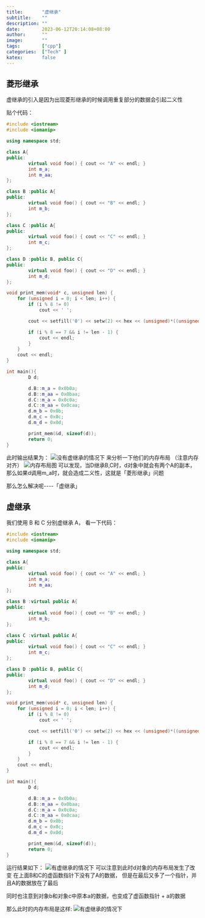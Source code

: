```yaml
---
title:       "虚继承"
subtitle:    ""
description: ""
date:        2023-06-12T20:14:08+08:00 
author:      ""
image:       ""
tags:        ["cpp"]
categories:  ["Tech" ]
katex:       false
---
```


## 菱形继承
虚继承的引入是因为出现菱形继承的时候调用重复部分的数据会引起二义性

贴个代码：
```c++
#include <iostream> 
#include <iomanip>

using namespace std;

class A{
public:
        virtual void foo() { cout << "A" << endl; }
        int m_a;
        int m_aa;
};

class B :public A{
public:
        virtual void foo() { cout << "B" << endl; }
        int m_b;
};

class C :public A{
public:
        virtual void foo() { cout << "C" << endl; }
        int m_c;
};

class D :public B, public C{
public:
        virtual void foo() { cout << "D" << endl; }
        int m_d;
};

void print_mem(void* c, unsigned len) {
    for (unsigned i = 0; i < len; i++) {
        if (i % 8 != 0)
            cout << ' ';

        cout << setfill('0') << setw(2) << hex << (unsigned)*((unsigned char*)(c) + i);

        if (i % 8 == 7 && i != len - 1) {
            cout << endl;
        }
    }
    cout << endl;
}

int main(){
        D d;

        d.B::m_a = 0x0b0a;
        d.B::m_aa = 0x0baa;
        d.C::m_a = 0x0c0a;
        d.C::m_aa = 0x0caa;
        d.m_b = 0x0b;
        d.m_c = 0x0c;
        d.m_d = 0x0d;

        print_mem(&d, sizeof(d));
        return 0;
}
```

此时输出结果为：
![没有虚继承的情况下](/img/virtual_inherit1.jpg)
来分析一下他们的内存布局
（注意内存对齐）
![内存布局图](/img/nonvirtural.jpg)
可以发现，当D继承B,C时，d对象中就会有两个A的副本，那么如果d调用m_a时，就会造成二义性，这就是「菱形继承」问题

那么怎么解决呢----「虚继承」

## 虚继承

我们使用 B 和 C 分别虚继承 A， 看一下代码：
```c++
#include <iostream> 
#include <iomanip>

using namespace std;

class A{
public:
        virtual void foo() { cout << "A" << endl; }
        int m_a;
        int m_aa;
};

class B :virtual public A{
public:
        virtual void foo() { cout << "B" << endl; }
        int m_b;
};

class C :virtual public A{
public:
        virtual void foo() { cout << "C" << endl; }
        int m_c;
};

class D :public B, public C{
public:
        virtual void foo() { cout << "D" << endl; }
        int m_d;
};

void print_mem(void* c, unsigned len) {
    for (unsigned i = 0; i < len; i++) {
        if (i % 8 != 0)
            cout << ' ';

        cout << setfill('0') << setw(2) << hex << (unsigned)*((unsigned char*)(c) + i);

        if (i % 8 == 7 && i != len - 1) {
            cout << endl;
        }
    }
    cout << endl;
}

int main(){
        D d;

        d.B::m_a = 0x0b0a;
        d.B::m_aa = 0x0baa;
        d.C::m_a = 0x0c0a;
        d.C::m_aa = 0x0caa;
        d.m_b = 0x0b;
        d.m_c = 0x0c;
        d.m_d = 0x0d;

        print_mem(&d, sizeof(d));
        return 0;
}
```
运行结果如下：
![有虚继承的情况下](/img/virtual_inherit3.jpg)
可以注意到此时d对象的内存布局发生了改变
在上面B和C的虚函数指针下没有了A的数据， 但是在最后又多了一个指针，并且A的数据放在了最后  

同时也注意到对象b和对象c中原本a的数据，也变成了虚函数指针 + a的数据

那么此时的内存布局是这样:
![有虚继承的情况下](/img/virtual.jpg)